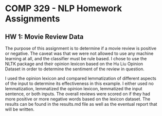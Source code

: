 # COMP 329 - NLP Homework Assignments

## HW 1: Movie Review Data

The purpose of this assignment is to determine if a movie review is positive or negative. The caveat was that we 
were not allowed to use any machine learning at all, and the classifier must be rule based. I chose to use the NLTK package
and their opinion lexicon based on the Hu Liu Opinion Dataset in order to determine the sentiment of the review in question.

I used the opinion lexicon and compared lemmatization of different aspects of the input to determine its effectiveness in this 
example. I either used no lemmatization, lemmatized the opinion lexicon, lemmatized the input sentence, or both inputs. 
The overall reviews were scored on if they had more positive or more negative words based on the 
lexicon dataset. The results can be found in the results.md file as well as the eventual report that will be written.